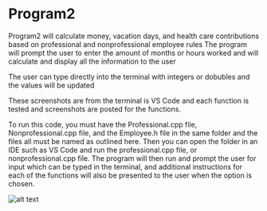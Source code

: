 # Program2

Program2 will calculate money, vacation days, and health care contributions based on professional and nonprofessional employee rules
The program will prompt the user to enter the amount of months or hours worked and will calculate and display all the information to the user

The user can type directly into the terminal with integers or dobubles and the values will be updated

These screenshots are from the terminal is VS Code and each function is tested and screenshots are posted for the functions.

To run this code, you must have the Professional.cpp file, Nonprofessional.cpp file, and the Employee.h file in the same folder and the files all must be named as outlined here. Then you can open the folder in an IDE such as VS Code and run the professional.cpp file, or nonprofessional.cpp file. The program will then run and prompt the user for input which can be typed in the terminal, and additional instructions for each of the functions will also be presented to the user when the option is chosen.

![alt text](https://github.com/ardhf/Assignment2/Project2/blob/main/s6.png?raw=true)
